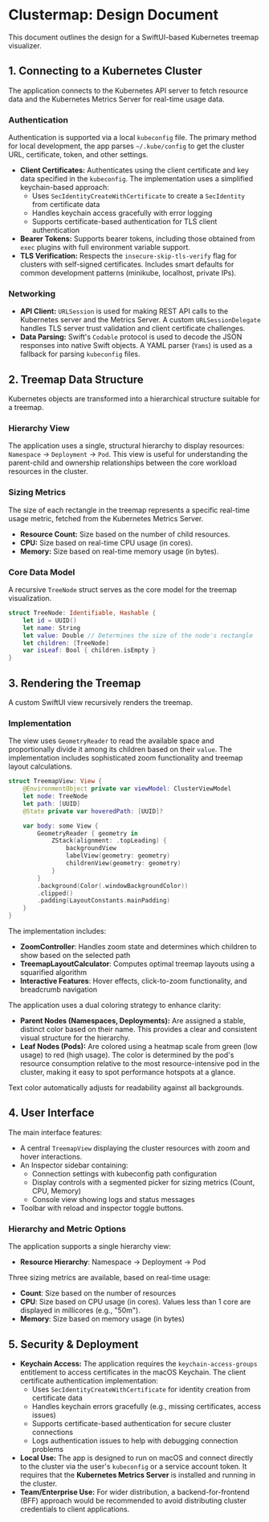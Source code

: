# Clustermap: Design Document

This document outlines the design for a SwiftUI-based Kubernetes treemap visualizer.

## 1. Connecting to a Kubernetes Cluster

The application connects to the Kubernetes API server to fetch resource data and the Kubernetes Metrics Server for real-time usage data.

### Authentication

Authentication is supported via a local `kubeconfig` file. The primary method for local development, the app parses `~/.kube/config` to get the cluster URL, certificate, token, and other settings.

-   **Client Certificates:** Authenticates using the client certificate and key data specified in the `kubeconfig`. The implementation uses a simplified keychain-based approach:
    -   Uses `SecIdentityCreateWithCertificate` to create a `SecIdentity` from certificate data
    -   Handles keychain access gracefully with error logging
    -   Supports certificate-based authentication for TLS client authentication
-   **Bearer Tokens:** Supports bearer tokens, including those obtained from `exec` plugins with full environment variable support.
-   **TLS Verification:** Respects the `insecure-skip-tls-verify` flag for clusters with self-signed certificates. Includes smart defaults for common development patterns (minikube, localhost, private IPs).

### Networking

-   **API Client:** `URLSession` is used for making REST API calls to the Kubernetes server and the Metrics Server. A custom `URLSessionDelegate` handles TLS server trust validation and client certificate challenges.
-   **Data Parsing:** Swift's `Codable` protocol is used to decode the JSON responses into native Swift objects. A YAML parser (`Yams`) is used as a fallback for parsing `kubeconfig` files.

## 2. Treemap Data Structure

Kubernetes objects are transformed into a hierarchical structure suitable for a treemap.

### Hierarchy View

The application uses a single, structural hierarchy to display resources: `Namespace` → `Deployment` → `Pod`. This view is useful for understanding the parent-child and ownership relationships between the core workload resources in the cluster.

### Sizing Metrics

The size of each rectangle in the treemap represents a specific real-time usage metric, fetched from the Kubernetes Metrics Server.

-   **Resource Count:** Size based on the number of child resources.
-   **CPU:** Size based on real-time CPU usage (in cores).
-   **Memory:** Size based on real-time memory usage (in bytes).

### Core Data Model

A recursive `TreeNode` struct serves as the core model for the treemap visualization.

```swift
struct TreeNode: Identifiable, Hashable {
    let id = UUID()
    let name: String
    let value: Double // Determines the size of the node's rectangle
    let children: [TreeNode]
    var isLeaf: Bool { children.isEmpty }
}
```

## 3. Rendering the Treemap

A custom SwiftUI view recursively renders the treemap.

### Implementation

The view uses `GeometryReader` to read the available space and proportionally divide it among its children based on their `value`. The implementation includes sophisticated zoom functionality and treemap layout calculations.

```swift
struct TreemapView: View {
    @EnvironmentObject private var viewModel: ClusterViewModel
    let node: TreeNode
    let path: [UUID]
    @State private var hoveredPath: [UUID]?

    var body: some View {
        GeometryReader { geometry in
            ZStack(alignment: .topLeading) {
                backgroundView
                labelView(geometry: geometry)
                childrenView(geometry: geometry)
            }
        }
        .background(Color(.windowBackgroundColor))
        .clipped()
        .padding(LayoutConstants.mainPadding)
    }
}
```

The implementation includes:
- **ZoomController**: Handles zoom state and determines which children to show based on the selected path
- **TreemapLayoutCalculator**: Computes optimal treemap layouts using a squarified algorithm
- **Interactive Features**: Hover effects, click-to-zoom functionality, and breadcrumb navigation

The application uses a dual coloring strategy to enhance clarity:
- **Parent Nodes (Namespaces, Deployments):** Are assigned a stable, distinct color based on their name. This provides a clear and consistent visual structure for the hierarchy.
- **Leaf Nodes (Pods):** Are colored using a heatmap scale from green (low usage) to red (high usage). The color is determined by the pod's resource consumption relative to the most resource-intensive pod in the cluster, making it easy to spot performance hotspots at a glance.

Text color automatically adjusts for readability against all backgrounds.

## 4. User Interface

The main interface features:

-   A central `TreemapView` displaying the cluster resources with zoom and hover interactions.
-   An Inspector sidebar containing:
    - Connection settings with kubeconfig path configuration
    - Display controls with a segmented picker for sizing metrics (Count, CPU, Memory)
    - Console view showing logs and status messages
-   Toolbar with reload and inspector toggle buttons.

### Hierarchy and Metric Options

The application supports a single hierarchy view:
- **Resource Hierarchy**: Namespace → Deployment → Pod

Three sizing metrics are available, based on real-time usage:
- **Count**: Size based on the number of resources
- **CPU**: Size based on CPU usage (in cores). Values less than 1 core are displayed in millicores (e.g., "50m").
- **Memory**: Size based on memory usage (in bytes)

## 5. Security & Deployment

-   **Keychain Access:** The application requires the `keychain-access-groups` entitlement to access certificates in the macOS Keychain. The client certificate authentication implementation:
    -   Uses `SecIdentityCreateWithCertificate` for identity creation from certificate data
    -   Handles keychain errors gracefully (e.g., missing certificates, access issues)
    -   Supports certificate-based authentication for secure cluster connections
    -   Logs authentication issues to help with debugging connection problems
-   **Local Use:** The app is designed to run on macOS and connect directly to the cluster via the user's `kubeconfig` or a service account token. It requires that the **Kubernetes Metrics Server** is installed and running in the cluster.
-   **Team/Enterprise Use:** For wider distribution, a backend-for-frontend (BFF) approach would be recommended to avoid distributing cluster credentials to client applications.
